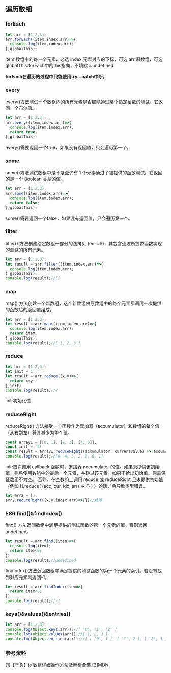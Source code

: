 ## 遍历数组

### forEach
```js
let arr = [1,2,3];
arr.forEach((item,index,arr)=>{
  console.log(item,index,arr);
},globalThis);
```
item:数组中的每一个元素，必选
index:元素对应的下标，可选
arr:原数组，可选
globalThis:forEach中的this指向，不填默认undefined

**forEach在遍历的过程中只能使用try…catch中断。**

### every
every()方法测试一个数组内的所有元素是否都能通过某个指定函数的测试。它返回一个布尔值。
```js
let arr = [1,2,3];
arr.every((item,index,arr)=>{
  console.log(item,index,arr);
  return true;
},globalThis);
```
every()需要返回一个true，如果没有返回值，只会遍历第一个。

### some
some()方法测试数组中是不是至少有 1 个元素通过了被提供的函数测试。它返回的是一个 Boolean 类型的值。
```js
let arr = [1,2,3];
arr.some((item,index,arr)=>{
  console.log(item,index,arr);
  return false;
},globalThis);
```
some()需要返回一个false，如果没有返回值，只会遍历第一个。

### filter
filter() 方法创建给定数组一部分的浅拷贝 (en-US)，其包含通过所提供函数实现的测试的所有元素。
```js
let arr = [1,2,3];
let result = arr.filter((item,index,arr)=>{
  console.log(item,index,arr);
},globalThis);
console.log(result);//[]
```

### map
map() 方法创建一个新数组，这个新数组由原数组中的每个元素都调用一次提供的函数后的返回值组成。
```js
let arr = [1,2,3];
let result = arr.map((item,index,arr)=>{
  console.log(item,index,arr);
  return item;
},globalThis);
console.log(result);//[ 1, 2, 3 ]
```

### reduce

```js
let arr = [1,2,3];
let init = 1;
let result = arr.reduce((x,y)=>{
  return x+y;
},init)
console.log(result);//7
```
init:初始化值

### reduceRight
reduceRight() 方法接受一个函数作为累加器（accumulator）和数组的每个值（从右到左）将其减少为单个值。
```js
const array1 = [[0, 1], [2, 3], [4, 5]];
const init = [6]
const result = array1.reduceRight((accumulator, currentValue) => accumulator.concat(currentValue),init);
console.log(result);//[6, 4, 5, 2, 3, 0, 1]
```
init:首次调用 callback 函数时，累加器 accumulator 的值。如果未提供该初始值，则将使用数组中的最后一个元素，并跳过该元素。如果不给出初始值，则需保证数组不为空。 否则，在空数组上调用 reduce 或 reduceRight 且未提供初始值（例如 [].reduce( (acc, cur, idx, arr) => {} ) ）的话，会导致类型错误。
```js
let arr2 = [];
arr2.reduceRight((x,y,index,arr)=>{})//报错
```

### ES6 find()&findIndex()
find() 方法返回数组中满足提供的测试函数的第一个元素的值。否则返回 undefined。
```js
let result = arr.find((item)=>{
  console.log(item);
  return item<0;
})
console.log(result);//undefined
```
findIndex()方法返回数组中满足提供的测试函数的第一个元素的索引。若没有找到对应元素则返回-1。
```js
let result = arr.findIndex(item=>{
  return item<0;
})
console.log(result);//-1
```

### keys()&values()&entries()
```js
let arr = [1,2,3];
console.log(Object.keys(arr));//[ '0', '1', '2' ]
console.log(Object.values(arr));//[ 1, 2, 3 ]
console.log(Object.entries(arr));//[ [ '0', 1 ], [ '1', 2 ], [ '2', 3 ] ]
```

### 参考资料
[1][【干货】js 数组详细操作方法及解析合集](https://juejin.cn/post/6844903614918459406)
[2][MDN](https://developer.mozilla.org/en-US/)